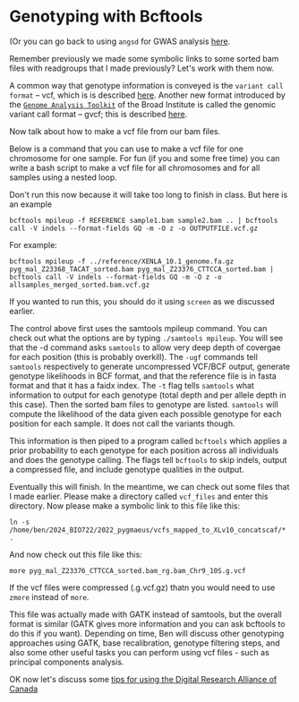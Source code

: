 # Genotyping with Bcftools

(Or you can go back to using `angsd` for GWAS analysis [here]([https://github.com/evansbenj/BIO720/blob/master/7_Stacks_and_Structure.md](https://github.com/evansbenj/2024_BIO722/blob/master/4_Using_angsd_for_GWAS.md)).

Remember previously we made some symbolic links to some sorted bam files with readgroups that I made previously? Let's work with them now.

A common way that genotype information is conveyed is the `variant call format` – vcf, which is is described [here](https://en.wikipedia.org/wiki/Variant_Call_Format). Another new format introduced by the [`Genome Analysis Toolkit`](https://software.broadinstitute.org/gatk/) of the Broad Institute is called the genomic variant call format – gvcf; this is described [here](http://gatkforums.broadinstitute.org/gatk/discussion/4017/what-is-a-gvcf-and-how-is-it-different-from-a-regular-vcf).

Now talk about how to make a vcf file from our bam files. 

Below is a command that you can use to make a vcf file for one chromosome for one sample. For fun (if you and some free time) you can write a bash script to make a vcf file for all chromosomes and for all samples using a nested loop.

Don't run this now because it will take too long to finish in class.  But here is an example
```
bcftools mpileup -f REFERENCE sample1.bam sample2.bam .. | bcftools call -V indels --format-fields GQ -m -O z -o OUTPUTFILE.vcf.gz
```
For example:
```
bcftools mpileup -f ../reference/XENLA_10.1_genome.fa.gz pyg_mal_Z23368_TACAT_sorted.bam pyg_mal_Z23376_CTTCCA_sorted.bam | bcftools call -V indels --format-fields GQ -m -O z -o allsamples_merged_sorted.bam.vcf.gz
```

If you wanted to run this, you should do it using `screen` as we discussed earlier.

The control above first uses the samtools mpileup command. You can check out what the options are by typing `./samtools mpileup`.  You will see that the -d command asks `samtools` to allow very deep depth of covergae for each position (this is probably overkill). The `-ugf` commands tell `samtools` respectively to generate uncompressed VCF/BCF output, generate genotype likelihoods in BCF format, and that the reference file is in fasta format and that it has a faidx index. The `-t` flag tells `samtools` what information to output for each genotype (total depth and per allele depth in this case). Then the sorted bam files to genotype are listed. `samtools` will compute the likelihood of the data given each possible genotype for each position for each sample.  It does not call the variants though. 

This information is then piped to a program called `bcftools` which applies a prior probability to each genotype for each position across all individuals and does the genotype calling. The flags tell `bcftools` to skip indels, output a compressed file, and include genotype qualities in the output. 

Eventually this will finish. In the meantime, we can check out some files that I made earlier. Please make a directory called `vcf_files` and enter this directory. Now please make a symbolic link to this file like this:

```
ln -s /home/ben/2024_BIO722/2022_pygmaeus/vcfs_mapped_to_XLv10_concatscaf/* .
```

And now check out this file like this:

```
more pyg_mal_Z23376_CTTCCA_sorted.bam_rg.bam_Chr9_10S.g.vcf

```

If the vcf files were compressed (.g.vcf.gz) thatn you would need to use `zmore` instead of `more`.

This file was actually made with GATK instead of samtools, but the overall format is similar (GATK gives more information and you can ask bcftools to do this if you want). Depending on time, Ben will discuss other genotyping approaches using GATK, base recalibration, genotype filtering steps, and also some other useful tasks you can perform using vcf files - such as principal components analysis.

OK now let's discuss some [tips for using the Digital Research Alliance of Canada](https://github.com/evansbenj/2024_BIO722/blob/master/6_tips_for_using_the_digital_research_alliance_of_canada.md)
